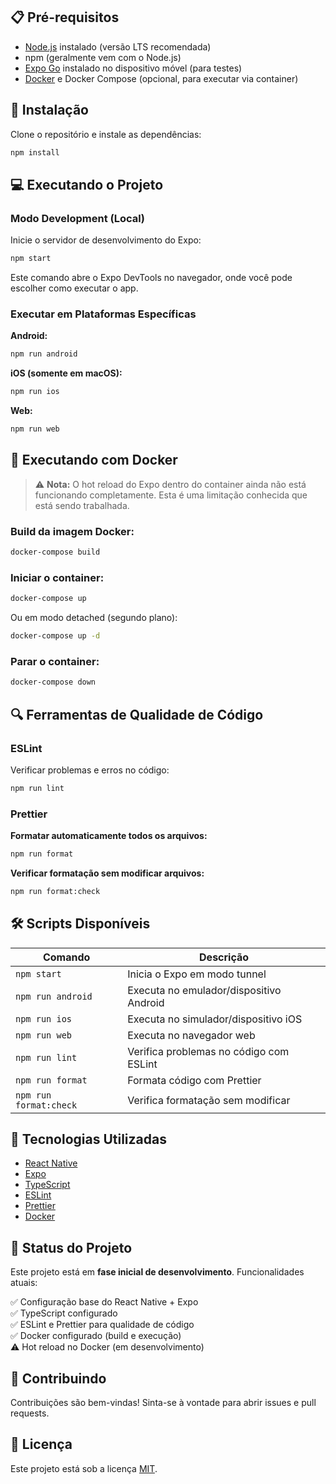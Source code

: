 ## 📋 Pré-requisitos

- [Node.js](https://nodejs.org/) instalado (versão LTS recomendada)
- npm (geralmente vem com o Node.js)
- [Expo Go](https://expo.dev/client) instalado no dispositivo móvel (para testes)
- [Docker](https://www.docker.com/) e Docker Compose (opcional, para executar via container)

## 🚀 Instalação

Clone o repositório e instale as dependências:

```bash
npm install
```

## 💻 Executando o Projeto

### Modo Development (Local)

Inicie o servidor de desenvolvimento do Expo:

```bash
npm start
```

Este comando abre o Expo DevTools no navegador, onde você pode escolher como executar o app.

### Executar em Plataformas Específicas

**Android:**
```bash
npm run android
```

**iOS (somente em macOS):**
```bash
npm run ios
```

**Web:**
```bash
npm run web
```

## 🐳 Executando com Docker

> ⚠️ **Nota:** O hot reload do Expo dentro do container ainda não está funcionando completamente. Esta é uma limitação conhecida que está sendo trabalhada.

### Build da imagem Docker:

```bash
docker-compose build
```

### Iniciar o container:

```bash
docker-compose up
```

Ou em modo detached (segundo plano):

```bash
docker-compose up -d
```

### Parar o container:

```bash
docker-compose down
```

## 🔍 Ferramentas de Qualidade de Código

### ESLint

Verificar problemas e erros no código:

```bash
npm run lint
```

### Prettier

**Formatar automaticamente todos os arquivos:**
```bash
npm run format
```

**Verificar formatação sem modificar arquivos:**
```bash
npm run format:check
```

## 🛠️ Scripts Disponíveis

| Comando | Descrição |
|---------|-----------|
| `npm start` | Inicia o Expo em modo tunnel |
| `npm run android` | Executa no emulador/dispositivo Android |
| `npm run ios` | Executa no simulador/dispositivo iOS |
| `npm run web` | Executa no navegador web |
| `npm run lint` | Verifica problemas no código com ESLint |
| `npm run format` | Formata código com Prettier |
| `npm run format:check` | Verifica formatação sem modificar |

## 🔧 Tecnologias Utilizadas

- [React Native](https://reactnative.dev/)
- [Expo](https://expo.dev/)
- [TypeScript](https://www.typescriptlang.org/)
- [ESLint](https://eslint.org/)
- [Prettier](https://prettier.io/)
- [Docker](https://www.docker.com/)

## 📝 Status do Projeto

Este projeto está em **fase inicial de desenvolvimento**. Funcionalidades atuais:

✅ Configuração base do React Native + Expo  
✅ TypeScript configurado  
✅ ESLint e Prettier para qualidade de código  
✅ Docker configurado (build e execução)  
⚠️ Hot reload no Docker (em desenvolvimento)

## 🤝 Contribuindo

Contribuições são bem-vindas! Sinta-se à vontade para abrir issues e pull requests.

## 📄 Licença

Este projeto está sob a licença [MIT](LICENSE).